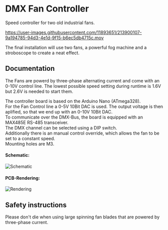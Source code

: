 # DMX Fan Controller
Speed controller for two old industrial fans.

https://user-images.githubusercontent.com/11893651/213900107-9a194785-94d3-4e1d-9f15-b6ec5db4715c.mov

The final installation will use two fans, a powerful fog machine and a stroboscope to create a neat effect.
## Documentation 
The Fans are powerd by three-phase alternating current and come with an 0-10V control line. The lowest possible speed setting during runtime is 1.6V but 2.6V is needed to start them.

The controller board is based on the Arduino Nano (ATmega328).<br>
For the Fan Control line a 0-5V 10Bit DAC is used. The output voltage is then aplified, so that we end up with an 0-10V 10Bit DAC.<br>
To communicate over the DMX-Bus, the board is equipped with an MAX485E RS-485 transceiver.<br>
The DMX channel can be selected using a DIP switch.<br>
Additionally there is an manual control override, which allows the fan to be set to a constant speed.<br>
Mounting holes are M3.
#### Schematic:
![Schematic](https://github.com/LennardBoediger/dmx-fan-controller/blob/main/hardware/fan-controller-pcb/fan-controller-pcb.svg)


#### PCB-Rendering:
![Rendering](https://github.com/LennardBoediger/dmx-fan-controller/blob/main/.img/fan-controller-pcb-rendering.jpg)

## Safety instructions
Please don't die when using large spinning fan blades that are powered by three-phase current.
